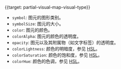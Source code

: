 

{{target: partial-visual-map-visual-type}}
+ `symbol`: 图元的图形类别。
+ `symbolSize`: 图元的大小。
+ `color`: 图元的颜色。
+ `colorAlpha`: 图元的颜色的透明度。
+ `opacity`: 图元以及其附属物（如文字标签）的透明度。
+ `colorLightness`: 颜色的明暗度，参见 [HSL](https://en.wikipedia.org/wiki/HSL_and_HSV)。
+ `colorSaturation`: 颜色的饱和度，参见 [HSL](https://en.wikipedia.org/wiki/HSL_and_HSV)。
+ `colorHue`: 颜色的色调，参见 [HSL](https://en.wikipedia.org/wiki/HSL_and_HSV)。













